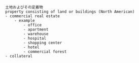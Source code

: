 
            土地およびその定着物
            property consisting of land or buildings (North American)
            - commercial real estate
                - example
                    - office
                    - apartment
                    - warehouse
                    - hospital
                    - shopping center
                    - hotel
                    - commercial forest
            - collateral